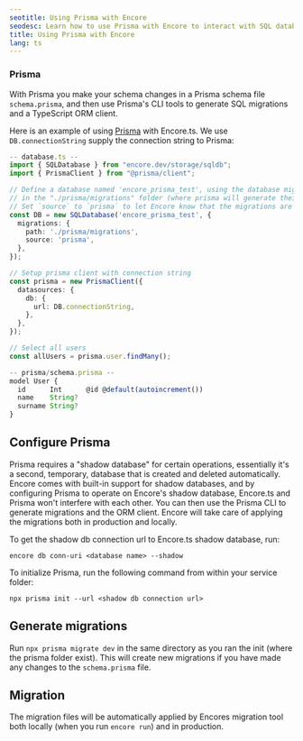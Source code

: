 ```yaml
---
seotitle: Using Prisma with Encore
seodesc: Learn how to use Prisma with Encore to interact with SQL databases.
title: Using Prisma with Encore
lang: ts
---
```


### Prisma

With Prisma you make your schema changes in a Prisma schema file `schema.prisma`, and then use Prisma's CLI tools to generate SQL migrations and a TypeScript ORM client.

Here is an example of using [Prisma](https://prisma.io/) with Encore.ts. We use `DB.connectionString` supply the connection string to Prisma:

```ts
-- database.ts --
import { SQLDatabase } from "encore.dev/storage/sqldb";
import { PrismaClient } from "@prisma/client";

// Define a database named 'encore_prisma_test', using the database migrations
// in the "./prisma/migrations" folder (where prisma will generate their migrations).
// Set `source` to `prisma` to let Encore know that the migrations are generated by Prisma.
const DB = new SQLDatabase('encore_prisma_test', {
  migrations: {
    path: './prisma/migrations',
    source: 'prisma',
  },
});

// Setup prisma client with connection string
const prisma = new PrismaClient({
  datasources: {
    db: {
      url: DB.connectionString,
    },
  },
});

// Select all users
const allUsers = prisma.user.findMany();

-- prisma/schema.prisma --
model User {
  id      Int      @id @default(autoincrement())
  name    String?
  surname String?
}

```

## Configure Prisma

Prisma requires a "shadow database" for certain operations, essentially it's a second, temporary, database that is created and deleted automatically. Encore comes with built-in support for shadow databases, and by configuring Prisma to operate on Encore's shadow database, Encore.ts and Prisma won't interfere with each other. You can then use the Prisma CLI to generate migrations and the ORM client. Encore will take care of applying the migrations both in production and locally.

To get the shadow db connection url to Encore.ts shadow database, run:

```
encore db conn-uri <database name> --shadow
```

To initialize Prisma, run the following command from within your service folder:

```
npx prisma init --url <shadow db connection url>
```

## Generate migrations

Run `npx prisma migrate dev` in the same directory as you ran the init (where the prisma folder exist).
This will create new migrations if you have made any changes to the `schema.prisma` file.

## Migration

The migration files will be automatically applied by Encores migration tool both locally (when you run `encore run`) and in production.


<GitHubLink
href="https://github.com/encoredev/examples/tree/main/ts/prisma"
desc="Using Prisma ORM with Encore.ts"
/>

